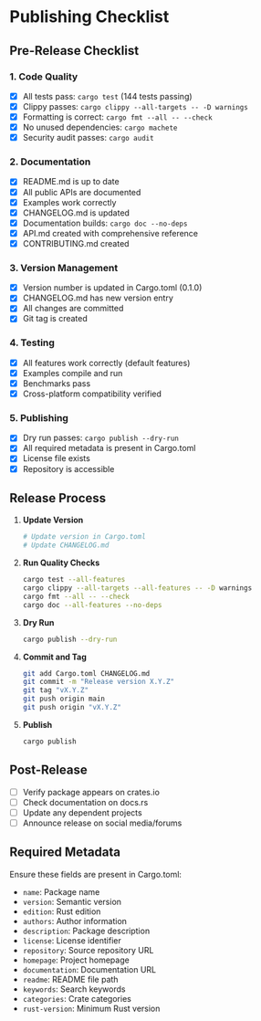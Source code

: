 # Publishing Checklist

## Pre-Release Checklist

### 1. Code Quality
- [x] All tests pass: `cargo test` (144 tests passing)
- [x] Clippy passes: `cargo clippy --all-targets -- -D warnings`
- [x] Formatting is correct: `cargo fmt --all -- --check`
- [x] No unused dependencies: `cargo machete`
- [x] Security audit passes: `cargo audit`

### 2. Documentation
- [x] README.md is up to date
- [x] All public APIs are documented
- [x] Examples work correctly
- [x] CHANGELOG.md is updated
- [x] Documentation builds: `cargo doc --no-deps`
- [x] API.md created with comprehensive reference
- [x] CONTRIBUTING.md created

### 3. Version Management
- [x] Version number is updated in Cargo.toml (0.1.0)
- [x] CHANGELOG.md has new version entry
- [x] All changes are committed
- [x] Git tag is created

### 4. Testing
- [x] All features work correctly (default features)
- [x] Examples compile and run
- [x] Benchmarks pass
- [x] Cross-platform compatibility verified

### 5. Publishing
- [x] Dry run passes: `cargo publish --dry-run`
- [x] All required metadata is present in Cargo.toml
- [x] License file exists
- [x] Repository is accessible

## Release Process

1. **Update Version**
   ```bash
   # Update version in Cargo.toml
   # Update CHANGELOG.md
   ```

2. **Run Quality Checks**
   ```bash
   cargo test --all-features
   cargo clippy --all-targets --all-features -- -D warnings
   cargo fmt --all -- --check
   cargo doc --all-features --no-deps
   ```

3. **Dry Run**
   ```bash
   cargo publish --dry-run
   ```

4. **Commit and Tag**
   ```bash
   git add Cargo.toml CHANGELOG.md
   git commit -m "Release version X.Y.Z"
   git tag "vX.Y.Z"
   git push origin main
   git push origin "vX.Y.Z"
   ```

5. **Publish**
   ```bash
   cargo publish
   ```

## Post-Release

- [ ] Verify package appears on crates.io
- [ ] Check documentation on docs.rs
- [ ] Update any dependent projects
- [ ] Announce release on social media/forums

## Required Metadata

Ensure these fields are present in Cargo.toml:

- `name`: Package name
- `version`: Semantic version
- `edition`: Rust edition
- `authors`: Author information
- `description`: Package description
- `license`: License identifier
- `repository`: Source repository URL
- `homepage`: Project homepage
- `documentation`: Documentation URL
- `readme`: README file path
- `keywords`: Search keywords
- `categories`: Crate categories
- `rust-version`: Minimum Rust version
